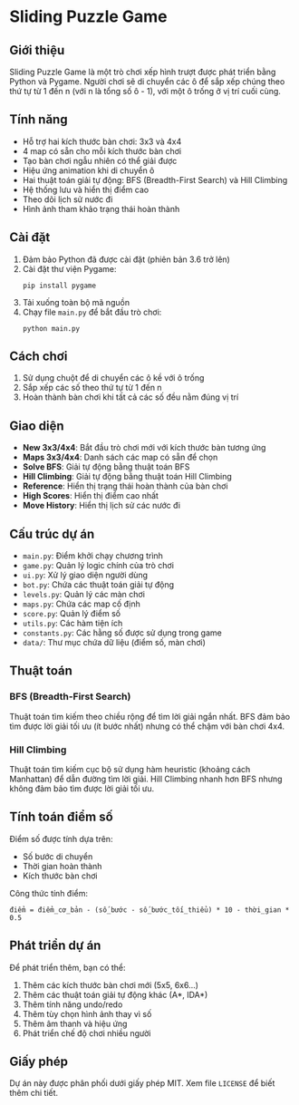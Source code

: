 # Sliding Puzzle Game

## Giới thiệu
Sliding Puzzle Game là một trò chơi xếp hình trượt được phát triển bằng Python và Pygame. Người chơi sẽ di chuyển các ô để sắp xếp chúng theo thứ tự từ 1 đến n (với n là tổng số ô - 1), với một ô trống ở vị trí cuối cùng.

## Tính năng
- Hỗ trợ hai kích thước bàn chơi: 3x3 và 4x4
- 4 map có sẵn cho mỗi kích thước bàn chơi
- Tạo bàn chơi ngẫu nhiên có thể giải được
- Hiệu ứng animation khi di chuyển ô
- Hai thuật toán giải tự động: BFS (Breadth-First Search) và Hill Climbing
- Hệ thống lưu và hiển thị điểm cao
- Theo dõi lịch sử nước đi
- Hình ảnh tham khảo trạng thái hoàn thành

## Cài đặt
1. Đảm bảo Python đã được cài đặt (phiên bản 3.6 trở lên)
2. Cài đặt thư viện Pygame:
   ```
   pip install pygame
   ```
3. Tải xuống toàn bộ mã nguồn
4. Chạy file `main.py` để bắt đầu trò chơi:
   ```
   python main.py
   ```

## Cách chơi
1. Sử dụng chuột để di chuyển các ô kề với ô trống
2. Sắp xếp các số theo thứ tự từ 1 đến n
3. Hoàn thành bàn chơi khi tất cả các số đều nằm đúng vị trí

## Giao diện
- **New 3x3/4x4**: Bắt đầu trò chơi mới với kích thước bàn tương ứng
- **Maps 3x3/4x4**: Danh sách các map có sẵn để chọn
- **Solve BFS**: Giải tự động bằng thuật toán BFS
- **Hill Climbing**: Giải tự động bằng thuật toán Hill Climbing
- **Reference**: Hiển thị trạng thái hoàn thành của bàn chơi
- **High Scores**: Hiển thị điểm cao nhất
- **Move History**: Hiển thị lịch sử các nước đi

## Cấu trúc dự án
- `main.py`: Điểm khởi chạy chương trình
- `game.py`: Quản lý logic chính của trò chơi
- `ui.py`: Xử lý giao diện người dùng
- `bot.py`: Chứa các thuật toán giải tự động
- `levels.py`: Quản lý các màn chơi
- `maps.py`: Chứa các map cố định
- `score.py`: Quản lý điểm số
- `utils.py`: Các hàm tiện ích
- `constants.py`: Các hằng số được sử dụng trong game
- `data/`: Thư mục chứa dữ liệu (điểm số, màn chơi)

## Thuật toán
### BFS (Breadth-First Search)
Thuật toán tìm kiếm theo chiều rộng để tìm lời giải ngắn nhất. BFS đảm bảo tìm được lời giải tối ưu (ít bước nhất) nhưng có thể chậm với bàn chơi 4x4.

### Hill Climbing
Thuật toán tìm kiếm cục bộ sử dụng hàm heuristic (khoảng cách Manhattan) để dẫn đường tìm lời giải. Hill Climbing nhanh hơn BFS nhưng không đảm bảo tìm được lời giải tối ưu.

## Tính toán điểm số
Điểm số được tính dựa trên:
- Số bước di chuyển
- Thời gian hoàn thành
- Kích thước bàn chơi

Công thức tính điểm:
```
điểm = điểm_cơ_bản - (số_bước - số_bước_tối_thiểu) * 10 - thời_gian * 0.5
```

## Phát triển dự án
Để phát triển thêm, bạn có thể:
1. Thêm các kích thước bàn chơi mới (5x5, 6x6...)
2. Thêm các thuật toán giải tự động khác (A*, IDA*)
3. Thêm tính năng undo/redo
4. Thêm tùy chọn hình ảnh thay vì số
5. Thêm âm thanh và hiệu ứng
6. Phát triển chế độ chơi nhiều người

## Giấy phép
Dự án này được phân phối dưới giấy phép MIT. Xem file `LICENSE` để biết thêm chi tiết.

